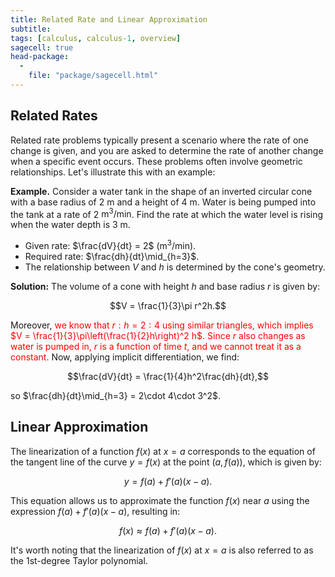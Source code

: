 ```yaml
---
title: Related Rate and Linear Approximation
subtitle: 
tags: [calculus, calculus-1, overview]
sagecell: true
head-package:
  -
    file: "package/sagecell.html"
---
```


## Related Rates

Related rate problems typically present a scenario where the rate of one change is given, and you are asked to determine the rate of another change when a specific event occurs. These problems often involve geometric relationships. Let's illustrate this with an example:

**Example.** Consider a water tank in the shape of an inverted circular cone with a base radius of 2 m and a height of 4 m. Water is being pumped into the tank at a rate of 2 $\text{m}^3/\text{min}$. Find the rate at which the water level is rising when the water depth is 3 m.

* Given rate: $\frac{dV}{dt} = 2$ ($\text{m}^3/\text{min}$).
* Required rate: $\frac{dh}{dt}\mid_{h=3}$.
* The relationship between $V$ and $h$ is determined by the cone's geometry.

**Solution:** The volume of a cone with height $h$ and base radius $r$ is given by:

$$V = \frac{1}{3}\pi r^2h.$$

Moreover, <span style="color:red;">we know that $r:h = 2:4$ using similar triangles, which implies $V = \frac{1}{3}\pi\left(\frac{1}{2}h\right)^2 h$. Since $r$ also changes as water is pumped in, $r$ is a function of time $t$, and we cannot treat it as a constant.</span> Now, applying implicit differentiation, we find:

$$\frac{dV}{dt} = \frac{1}{4}h^2\frac{dh}{dt},$$

so $\frac{dh}{dt}\mid_{h=3} = 2\cdot 4\cdot 3^2$.

## Linear Approximation

The linearization of a function $f(x)$ at $x=a$ corresponds to the equation of the tangent line of the curve $y=f(x)$ at the point $(a,f(a))$, which is given by:

$$y = f(a) + f'(a)(x-a).$$

This equation allows us to approximate the function $f(x)$ near $a$ using the expression $f(a) + f'(a)(x-a)$, resulting in:

$$f(x)\approx f(a) + f'(a)(x-a).$$

It's worth noting that the linearization of $f(x)$ at $x=a$ is also referred to as the 1st-degree Taylor polynomial.